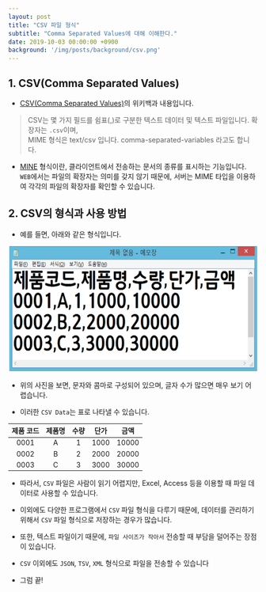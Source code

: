 ```yaml
---
layout: post
title: "CSV 파일 형식"
subtitle: "Comma Separated Values에 대해 이해한다."
date: 2019-10-03 00:00:00 +0900
background: '/img/posts/background/csv.png'
---
```


## 1. CSV(Comma Separated Values)

- [CSV(Comma Separated Values)](https://ko.wikipedia.org/wiki/CSV_(%ED%8C%8C%EC%9D%BC_%ED%98%95%EC%8B%9D))의 위키백과 내용입니다.

> CSV는 몇 가지 필드를 쉼표(,)로 구분한 텍스트 데이터 및 텍스트 파일입니다. 확장자는 `.csv`이며,  
> MIME 형식은 text/csv 입니다. comma-separated-variables 라고도 합니다.

- [MINE](https://developer.mozilla.org/ko/docs/Web/HTTP/Basics_of_HTTP/MIME_types) 형식이란, 클라이언트에서 전송하는 문서의 종류를 표시하는 기능입니다. `WEB`에서는 파일의 확장자는 의미를 갖지 않기 때문에, 서버는 MIME 타입을 이용하여 각각의 파일의 확장자를 확인할 수 있습니다.

## 2. CSV의 형식과 사용 방법

- 예를 들면, 아래와 같은 형식입니다.

 ![what-is-csv-1](/img/posts/unclassified/what-is-csv-1.png)

- 위의 사진을 보면, 문자와 콤마로 구성되어 있으며, 글자 수가 많으면 매우 보기 어렵습니다.

- 이러한 `CSV Data`는 표로 나타낼 수 있습니다.

| 제품 코드 | 제품명 | 수량 | 단가 | 금액 |
| :-----: | :---: | :--: | :--: | :--: |
| 0001 | A | 1 | 1000 | 10000 |
| 0002 | B | 2 | 2000 | 20000 |
| 0003 | C | 3 | 3000 | 30000 |

- 따라서, `CSV` 파일은 사람이 읽기 어렵지만, Excel, Access 등을 이용할 때 파일 데이터로 사용할 수 있습니다.

- 이외에도 다양한 프로그램에서 `CSV` 파일 형식을 다루기 때문에, 데이터를 관리하기 위해서 `CSV` 파일 형식으로 저장하는 경우가 많습니다.

- 또한, 텍스트 파일이기 때문에, `파일 사이즈가 작아서` 전송할 때 부담을 덜어주는 장점이 있습니다.

- `CSV` 이외에도 `JSON`, `TSV`, `XML` 형식으로 파일을 전송할 수 있습니다

- 그럼 끝!
